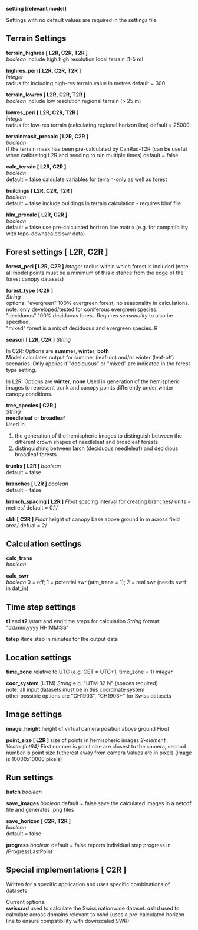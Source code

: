 
**setting [relevant model]**

Settings with no default values are required in the settings file


## Terrain Settings

**terrain_highres [ L2R, C2R, T2R ]**\
*boolean*
include high high resolution local terrain (1-5 m)

**highres_peri [ L2R, C2R, T2R ]**\
*integer*\
radius for including high-res terrain 
value in metres
default = 300


**terrain_lowres [ L2R, C2R, T2R ]**\
*boolean*
include low resolution regional terrain (> 25 m)

**lowres_peri [ L2R, C2R, T2R ]**\
*integer*\
radius for low-res terrain (calculating regional horizon line)
default = 25000

**terrainmask_precalc [ L2R, C2R ]**\
*boolean*\
if the terrain mask has been pre-calculated by CanRad-T2R (can be useful when calibrating L2R and needing to run multiple times)
default = false

**calc_terrain [ L2R, C2R ]**\
*boolean*\
default = false
calculate variables for terrain-only as well as forest

**buildings [ L2R, C2R, T2R ]**\
*boolean*\
default = false
include buildings in terrain calculation - requires blmf file

**hlm_precalc [ L2R, C2R ]**\
*boolean*\
default = false
use pre-calculated horizon line matrix (e.g. for compatibility with topo-downscaled swr data)


## Forest settings [ L2R, C2R ]

**forest_peri  [ L2R, C2R ]**
*integer*
radius within which forest is included (note all model points must be a minimum of this distance from the edge of the forest canopy datasets)


**forest_type [ C2R ]**\
*String*\
options:
"evergreen" 100% evergreen forest; no seasonality in calculations. note: only developed/tested for coniferous evergreen species.\
"deciduous" 100% deciduous forest. Requires *seasonality* to also be specified.\
"mixed" forest is a mix of deciduous and evergreen species. R


**season [ L2R, C2R ]**
*String*

In C2R:
Options are **summer**, **winter**, **both**\
Model calculates output for summer (leaf-on) and/or winter (leaf-off) scenarios. 
Only applies if "deciduous" or "mixed" are indicated in the forest type setting.

In L2R:
Options are **winter**, **none**
Used in generation of the hemispheric images to represent trunk and canopy points differently under winter canopy conditions.

**tree_species [ C2R ]**\
*String*\
**needleleaf** or **broadleaf**\
Used in 
1. the generation of the hemispheric images to distinguish between the different crown shapes of needleleaf and broadleaf forests
2. distinguishing between larch (deciduous needleleaf) and decidious broadleaf forests.  


**trunks [ L2R ]**
*boolean*\
default = false

**branches [ L2R ]**
*boolean*\
default = false

**branch_spacing [ L2R ]**
*Float*
spacing interval for creating branches/
units = metres/
default = 0.1/

**cbh [ C2R ]**
*Float*
height of canopy base above ground in m across field area/
defual = 2/

## Calculation settings

**calc_trans**\
*boolean*

**calc_swr**\
*boolean*
0 = off; 1 = potential swr (atm_trans = 1); 2 = real swr (needs swrf in dat_in)


## Time step settings

**t1** and **t2** \start and end time steps for calculation
*String* 
format: "dd.mm.yyyy HH:MM:SS"

**tstep** \time step in minutes for the output data 


## Location settings

**time_zone** relative to UTC (e.g. CET = UTC+1, time_zone = 1)
*integer*

**coor_system** (UTM)
*String*
e.g. "UTM 32 N" (spaces required)\
note: all input datasets must be in this coordinate system\
other possible options are "CH1903", "CH1903+" for Swiss datasets


## Image settings

**image_height** height of virtual camera position above ground
*Float*

**point_size [ L2R ]**  size of points in hemispheric images
*2-element Vector{Int64}*
First number is point size are closest to the camera, second number is point size futherest away from camera
Values are in pixels (image is 10000x10000 pixels)


## Run settings

**batch**
*boolean*


**save_images**
*boolean*
default = false
save the calculated images in a netcdf file and generates .png files

**save_horizon [ C2R, T2R ]**\
*boolean*\
default = false

**progress**
*boolean*
default = false
reports individual step progress in /ProgressLastPoint


## Special implementations [ C2R ]

Written for a specific application and uses specific combinations of datasets

Current options:\
**swissrad** used to calculate the Swiss nationwide dataset. 
**oshd** used to calculate across domains relevant to oshd (uses a pre-calculated horizon line to ensure compatibility with downscaled SWR)


